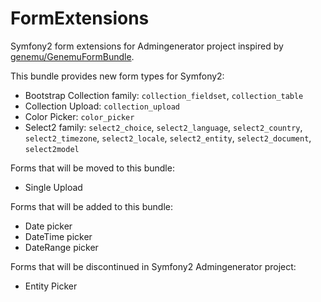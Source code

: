 FormExtensions
==============

Symfony2 form extensions for Admingenerator project inspired by 
[genemu/GenemuFormBundle](https://github.com/genemu/GenemuFormBundle).

This bundle provides new form types for Symfony2:

* Bootstrap Collection family: `collection_fieldset`, `collection_table`
* Collection Upload: `collection_upload`
* Color Picker: `color_picker`
* Select2 family: `select2_choice`, `select2_language`, `select2_country`, `select2_timezone`, `select2_locale`, `select2_entity`, `select2_document`, `select2model`

Forms that will be moved to this bundle:
* Single Upload

Forms that will be added to this bundle:
* Date picker
* DateTime picker
* DateRange picker

Forms that will be discontinued in Symfony2 Admingenerator project:
* Entity Picker